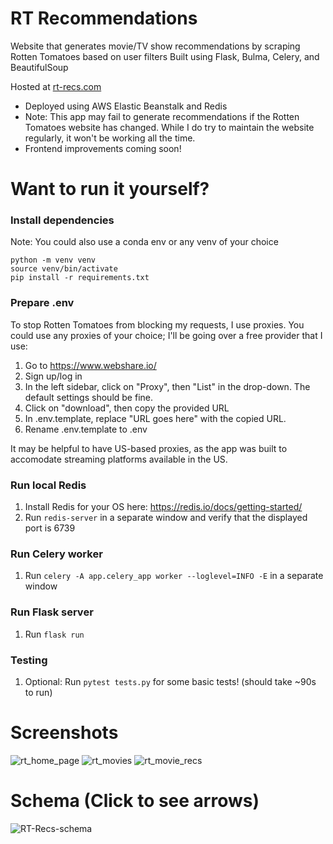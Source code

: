 # RT Recommendations
Website that generates movie/TV show recommendations by scraping Rotten Tomatoes based on user filters
Built using Flask, Bulma, Celery, and BeautifulSoup

Hosted at [rt-recs.com](https://rt-recs.com/)
- Deployed using AWS Elastic Beanstalk and Redis
- Note: This app may fail to generate recommendations if the Rotten Tomatoes website has changed. While I do try to maintain the website regularly, it won't be working all the time.
- Frontend improvements coming soon!

# Want to run it yourself?
### Install dependencies
Note: You could also use a conda env or any venv of your choice
```
python -m venv venv
source venv/bin/activate
pip install -r requirements.txt
```

### Prepare .env
To stop Rotten Tomatoes from blocking my requests, I use proxies. You could use any proxies of your choice; I'll be going over a free provider that I use:
1. Go to https://www.webshare.io/
2. Sign up/log in
3. In the left sidebar, click on "Proxy", then "List" in the drop-down. The default settings should be fine.
4. Click on "download", then copy the provided URL
5. In .env.template, replace "URL goes here" with the copied URL.
6. Rename .env.template to .env

It may be helpful to have US-based proxies, as the app was built to accomodate streaming platforms available in the US.

### Run local Redis
1. Install Redis for your OS here: https://redis.io/docs/getting-started/
2. Run `redis-server` in a separate window and verify that the displayed port is 6739

### Run Celery worker
1. Run `celery -A app.celery_app worker --loglevel=INFO -E` in a separate window

### Run Flask server
1. Run `flask run`

### Testing
1. Optional: Run `pytest tests.py` for some basic tests! (should take ~90s to run)

# Screenshots
![rt_home_page](https://github.com/Danielpark1239/RT_Recommendations/assets/90424009/d7ba1ab3-13cc-4703-93ad-208e768d4994)
![rt_movies](https://github.com/Danielpark1239/RT_Recommendations/assets/90424009/e95e5cc1-f59a-4061-aca6-de7d79fc7f3a)
![rt_movie_recs](https://github.com/Danielpark1239/RT_Recommendations/assets/90424009/ead41ca6-2ae7-458b-9c8b-35b4b50ade8d)

# Schema (Click to see arrows)
![RT-Recs-schema](https://github.com/Danielpark1239/RT_Recommendations/assets/90424009/c6b46c1c-fdfd-4bc8-af90-7921e081a2ac)


